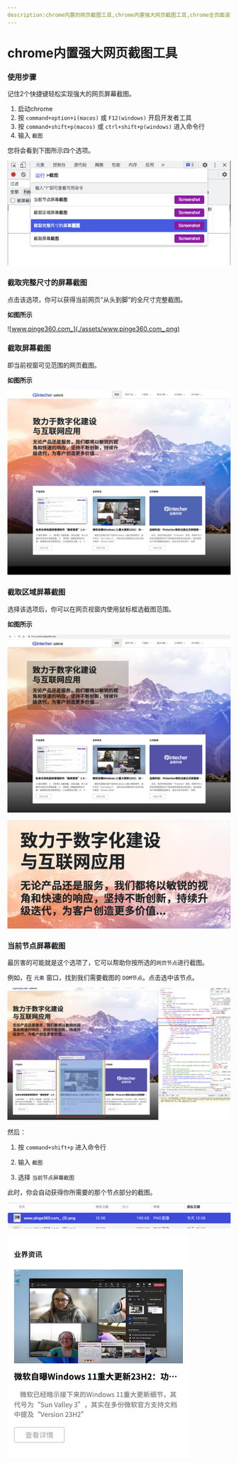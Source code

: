 ```yaml
---
description:chrome内置的网页截图工具,chrome内置强大网页截图工具,chrome全页面滚动截图工具
---
```




# chrome内置强大网页截图工具



### 使用步骤

记住2个快捷键轻松实现强大的网页屏幕截图。

1.   启动chrome
2.   按 `command+option+i(macos)` 或 `F12(windows)` 开启开发者工具
3.   按 `command+shift+p(macos)` 或 `ctrl+shift+p(windows)` 进入命令行
4.   输入 `截图`

您将会看到下图所示四个选项。

![image-20221229122445691](./assets/image-20221229122445691.png)



### 截取完整尺寸的屏幕截图

点击该选项，你可以获得当前网页“从头到脚”的全尺寸完整截图。

**如图所示**

![www.pinge360.com_](./assets/www.pinge360.com_.png)



### 截取屏幕截图

即当前视窗可见范围的网页截图。

**如图所示**

![www.pinge360.com_ (1)](./assets/www.pinge360.com_%20(1).png)



### 截取区域屏幕截图

选择该选项后，你可以在网页视窗内使用鼠标框选截图范围。

**如图所示**

![image-20221229123221765](./assets/image-20221229123221765.png)

![www.pinge360.com_ (2)](./assets/www.pinge360.com_%20(2).png)



### 当前节点屏幕截图

最厉害的可能就是这个选项了，它可以帮助你按所选的`网页节点`进行截图。

例如，在 `元素` 窗口，找到我们需要截图的 `DOM节点`。点击选中该节点。

![image-20221229123609297](./assets/image-20221229123609297.png)

然后：

1.   按 `command+shift+p` 进入命令行

2.   输入 `截图`

3.   选择 `当前节点屏幕截图`

此时，你会自动获得你所需要的那个节点部分的截图。

![image-20221229123742510](./assets/image-20221229123742510.png)

![www.pinge360.com_ (3)](./assets/www.pinge360.com_%20(3).png)